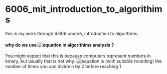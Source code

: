 # 6006_mit_introduction_to_algorithims
this is my work through 6.006 course, introduction to algorithms.
#### why do we use ![equation](https://latex.codecogs.com/gif.latex?(\log_{2}{n}))  in algorithims analysis ?
You might expect that this is because computers represent numbers in binary, but usually that is not why.
 ![equation](https://latex.codecogs.com/gif.latex?(\log_{2}{n}))  is (with suitable rounding) the number of times you can divide n by 2 before reaching 1

